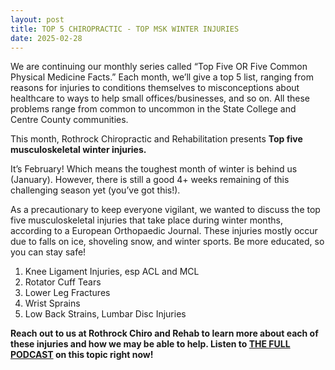 ```yaml
---
layout: post
title: TOP 5 CHIROPRACTIC - TOP MSK WINTER INJURIES
date: 2025-02-28
---
```


We are continuing our monthly series called “Top Five OR Five Common Physical Medicine Facts.” Each month, we’ll give a top 5 list, ranging from reasons for injuries to conditions themselves to misconceptions about healthcare to ways to help small offices/businesses, and so on. All these problems range from common to uncommon in the State College and Centre County communities.

This month, Rothrock Chiropractic and Rehabilitation presents **Top five musculoskeletal winter injuries.**

It’s February! Which means the toughest month of winter is behind us (January). However, there is still a good 4+ weeks remaining of this challenging season yet (you’ve got this!).

As a precautionary to keep everyone vigilant, we wanted to discuss the top five musculoskeletal injuries that take place during winter months, according to a European Orthopaedic Journal. These injuries mostly occur due to falls on ice, shoveling snow, and winter sports. Be more educated, so you can stay safe!

1. Knee Ligament Injuries, esp ACL and MCL
2. Rotator Cuff Tears
3. Lower Leg Fractures
4. Wrist Sprains
5. Low Back Strains, Lumbar Disc Injuries

**Reach out to us at Rothrock Chiro and Rehab to learn more about each of these injuries and how we may be able to help. Listen to <a href="https://youtu.be/USjnEEMPUdU">THE FULL PODCAST</a> on this topic right now!**

